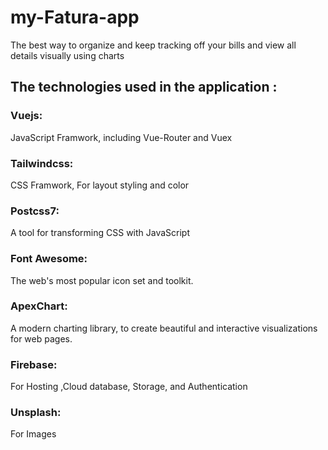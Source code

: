 # my-Fatura-app
The best way to organize and keep tracking off your bills and view all details visually using charts

## The technologies used in the application :

### Vuejs: 
JavaScript Framwork, including Vue-Router and Vuex
### Tailwindcss: 
CSS Framwork, For layout styling and color
### Postcss7: 
A tool for transforming CSS with JavaScript
### Font Awesome: 
The web's most popular icon set and toolkit.
### ApexChart: 
A modern charting library, to create beautiful and interactive visualizations for web pages.
### Firebase: 
For Hosting ,Cloud database, Storage, and Authentication
### Unsplash: 
For Images 



<!-- 
Super Basic Omission Outline style
https://unsplash.com/photos/rH8O0FHFpfw
https://unsplash.com/photos/LtNvQHdKkmw

https://source.unsplash.com/LtNvQHdKkmw/600x800 -->